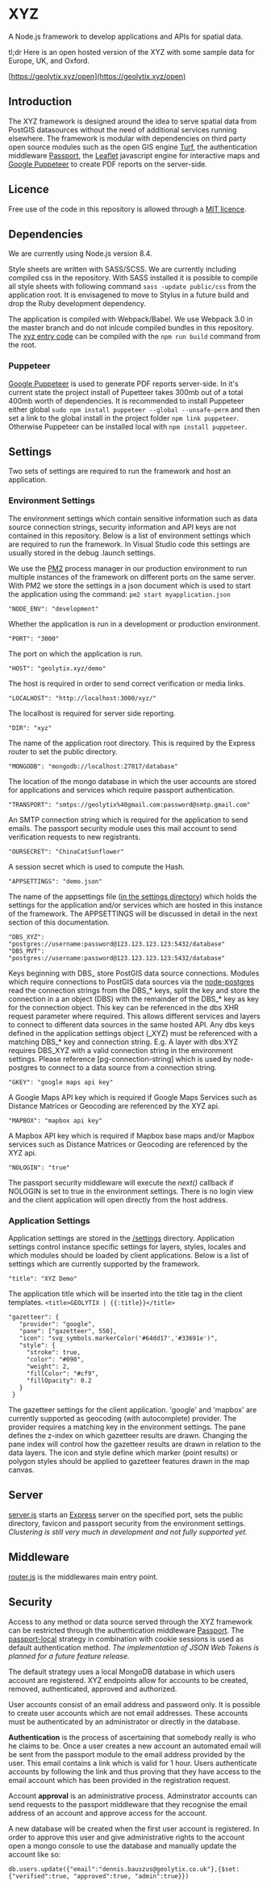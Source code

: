 # XYZ

A Node.js framework to develop applications and APIs for spatial data.

tl;dr Here is an open hosted version of the XYZ with some sample data for Europe, UK, and Oxford.

[https://geolytix.xyz/open](https://geolytix.xyz/open)

## Introduction

The XYZ framework is designed around the idea to serve spatial data from PostGIS datasources without the need of additional services running elsewhere. The framework is modular with dependencies on third party open source modules such as the open GIS engine [Turf](https://github.com/Turfjs/turf), the authentication middleware [Passport](https://github.com/jaredhanson/passport), the [Leaflet](https://github.com/Leaflet/Leaflet) javascript engine for interactive maps and [Google Puppeteer](https://github.com/GoogleChrome/puppeteer) to create PDF reports on the server-side.

## Licence

Free use of the code in this repository is allowed through a [MIT licence](https://github.com/GEOLYTIX/xyz/blob/master/LICENSE).

## Dependencies

We are currently using Node.js version 8.4.

Style sheets are written with SASS/SCSS. We are currently including compiled css in the repository. With SASS installed it is possible to compile all style sheets with following command `sass -update public/css` from the application root. It is envisagened to move to Stylus in a future build and drop the Ruby development dependency.

The application is compiled with Webpack/Babel. We use Webpack 3.0 in the master branch and do not inlcude compiled bundles in this repository. The [xyz entry code](https://github.com/GEOLYTIX/xyz/blob/master/public/js/xyz_entry.js) can be compiled with the `npm run build` command from the root.

### Puppeteer

[Google Puppeteer](https://github.com/GoogleChrome/puppeteer) is used to generate PDF reports server-side. In it's current state the project install of Pupetteer takes 300mb out of a total 400mb worth of dependencies. It is recommended to install Puppeteer either global `sudo npm install puppeteer --global --unsafe-perm` and then set a link to the global install in the project folder `npm link puppeteer`. Otherwise Puppeteer can be installed local with `npm install puppeteer`.

## Settings

Two sets of settings are required to run the framework and host an application.

### Environment Settings

The environment settings which contain sensitive information such as data source connection strings, security information and API keys are not contained in this repository. Below is a list of environment settings which are required to run the framework. In Visual Studio code this settings are usually stored in the debug .launch settings.

We use the [PM2](https://github.com/Unitech/pm2) process manager in our production environment to run multiple instances of the framework on different ports on the same server. With PM2 we store the settings in a json document which is used to start the application using the command: `pm2 start myapplication.json`

`"NODE_ENV": "development"`

Whether the application is run in a development or production environment.

`"PORT": "3000"`

The port on which the application is run.

`"HOST": "geolytix.xyz/demo"`

The host is required in order to send correct verification or media links.

`"LOCALHOST": "http://localhost:3000/xyz/"`

The localhost is required for server side reporting.

`"DIR": "xyz"`

The name of the application root directory. This is required by the Express router to set the public directory.

`"MONGODB": "mongodb://localhost:27017/database"`

The location of the mongo database in which the user accounts are stored for applications and services which require passport authentication.

`"TRANSPORT": "smtps://geolytix%40gmail.com:password@smtp.gmail.com"`

An SMTP connection string which is required for the application to send emails. The passport security module uses this mail account to send verification requests to new registrants.

`"OURSECRET": "ChinaCatSunflower"`

A session secret which is used to compute the Hash.

`"APPSETTINGS": "demo.json"`

The name of the appsettings file ([in the settings directory](https://github.com/GEOLYTIX/xyz/tree/master/settings)) which holds the settings for the application and/or services which are hosted in this instance of the framework. The APPSETTINGS will be discussed in detail in the next section of this documentation.

```
"DBS_XYZ": "postgres://username:password@123.123.123.123:5432/database"
"DBS_MVT": "postgres://username:password@123.123.123.123:5432/database"
```

Keys beginning with DBS_ store PostGIS data source connections. Modules which require connections to PostGIS data sources via the [node-postgres](https://github.com/brianc/node-postgres) read the connection strings from the DBS_* keys, split the key and store the connection in a an object (DBS) with the remainder of the DBS_* key as key for the connection object. This key can be referenced in the dbs XHR request parameter where required. This allows different services and layers to connect to different data sources in the same hosted API. Any dbs keys defined in the application settings object (\_XYZ) must be referenced with a matching DBS_* key and connection string. E.g. A layer with dbs:XYZ requires DBS_XYZ with a valid connection string in the environment settings. Please reference [pg-connection-string] which is used by node-postgres to connect to a data source from a connection string.

`"GKEY": "google maps api key"`

A Google Maps API key which is required if Google Maps Services such as Distance Matrices or Geocoding are referenced by the XYZ api.

`"MAPBOX": "mapbox api key"`

A Mapbox API key which is required if Mapbox base maps and/or Mapbox services such as Distance Matrices or Geocoding are referenced by the XYZ api.

`"NOLOGIN": "true"`

The passport security middleware will execute the *next()* callback if NOLOGIN is set to true in the environment settings. There is no login view and the client application will open directly from the host address.

### Application Settings

Application settings are stored in the [/settings](https://github.com/GEOLYTIX/xyz/tree/master/settings) directory. Application settings control instance specific settings for layers, styles, locales and which modules should be loaded by client applications. Below is a list of settings which are currently supported by the framework.

`"title": "XYZ Demo"`

The application title which will be inserted into the title tag in the client templates. `<title>GEOLYTIX | {{:title}}</title>`

```
"gazetteer": {
   "provider": "google",
   "pane": ["gazetteer", 550],
   "icon": "svg_symbols.markerColor('#64dd17','#33691e')",
   "style": {
     "stroke": true,
     "color": "#090",
     "weight": 2,
     "fillColor": "#cf9",
     "fillOpacity": 0.2
   }
 }
```
The gazetteer settings for the client application. 'google' and 'mapbox' are currently supported as geocoding (with autocomplete) provider. The provider requires a matching key in the environment settings. The pane defines the z-index on which gazetteer results are drawn. Changing the pane index will control how the gazetteer results are drawn in relation to the data layers. The icon and style define which marker (point results) or polygon styles should be applied to gazetteer features drawn in the map canvas.

## Server

[server.js](https://github.com/GEOLYTIX/xyz/blob/master/server.js) starts an [Express](https://expressjs.com/) server on the specified port, sets the public directory, favicon and passport security from the environment settings. *Clustering is still very much in development and not fully supported yet.*

## Middleware

[router.js](https://github.com/GEOLYTIX/xyz/blob/master/router.js) is the middlewares main entry point.

## Security

Access to any method or data source served through the XYZ framework can be restricted through the authentication middleware [Passport](http://www.passportjs.org/). The [passport-local](https://github.com/jaredhanson/passport-local) strategy in combination with cookie sessions is used as default authentication method. *The implementation of JSON Web Tokens is planned for a future feature release.*  

The default strategy uses a local MongoDB database in which users account are registered. XYZ endpoints allow for accounts to be created, removed, authenticated, approved and authorized.  

User accounts consist of an email address and password only. It is possible to create user accounts which are not email addresses. These accounts must be authenticated by an administrator or directly in the database.  

**Authentication** is the process of ascertaining that somebody really is who he claims to be. Once a user creates a new account an automated email will be sent from the passport module to the email address provided by the user. This email contains a link which is valid for 1 hour. Users authenticate accounts by following the link and thus proving that they have access to the email account which has been provided in the registration request.

Account **approval** is an administrative process. Adminstrator accounts can send requests to the passport middleware that they recognise the email address of an account and approve access for the account.

A new database will be created when the first user account is registered. In order to approve this user and give administrative rights to the account open a mongo console to use the database and manually update the account like so:

`db.users.update({"email":"dennis.bauszus@geolytix.co.uk"},{$set:{"verified":true, "approved":true, "admin":true}})`
